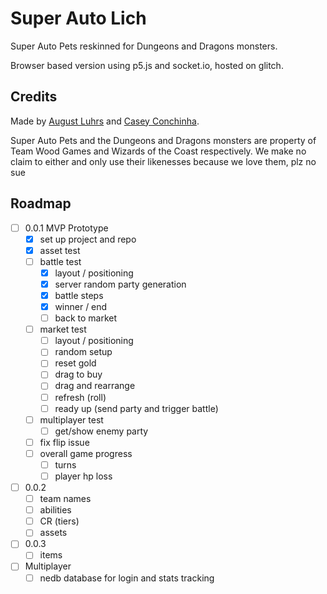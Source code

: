 # Super Auto Lich

Super Auto Pets reskinned for Dungeons and Dragons monsters.

Browser based version using p5.js and socket.io, hosted on glitch.

## Credits

Made by [August Luhrs](https://augustluhrs.art) and [Casey Conchinha](https://kccon.ch).

Super Auto Pets and the Dungeons and Dragons monsters are property of Team Wood Games and Wizards of the Coast respectively. We make no claim to either and only use their likenesses because we love them, plz no sue


## Roadmap
- [ ] 0.0.1 MVP Prototype
  - [X] set up project and repo
  - [X] asset test
  - [ ] battle test
    - [X] layout / positioning
    - [X] server random party generation
    - [X] battle steps
    - [X] winner / end
    - [ ] back to market
  - [ ] market test
    - [ ] layout / positioning
    - [ ] random setup
    - [ ] reset gold
    - [ ] drag to buy
    - [ ] drag and rearrange
    - [ ] refresh (roll)
    - [ ] ready up (send party and trigger battle)
  - [ ] multiplayer test
    - [ ] get/show enemy party
  - [ ] fix flip issue
  - [ ] overall game progress
    - [ ] turns
    - [ ] player hp loss
- [ ] 0.0.2
  - [ ] team names
  - [ ] abilities
  - [ ] CR (tiers)
  - [ ] assets
- [ ] 0.0.3
  - [ ] items
- [ ] Multiplayer
  - [ ] nedb database for login and stats tracking